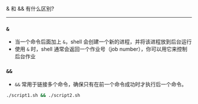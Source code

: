 & 和 && 有什么区别?

<hr>

### `&`
- 当一个命令后面加上 `&`，shell 会创建一个新的进程，并将该进程放到后台运行
- 使用 `&` 时，shell 通常会返回一个作业号（job number），你可以用它来控制后台作业

### `&&`
- `&&` 常用于链接多个命令，确保只有在前一个命令成功时才执行后一个命令。

```bash
./script1.sh && ./script2.sh
```
